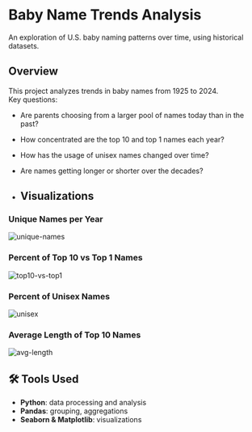 # Baby Name Trends Analysis

An exploration of U.S. baby naming patterns over time, using historical datasets.  


## Overview
This project analyzes trends in baby names from 1925 to 2024.  
Key questions:
- Are parents choosing from a larger pool of names today than in the past?
- How concentrated are the top 10 and top 1 names each year?
- How has the usage of unisex names changed over time?
- Are names getting longer or shorter over the decades?


- ## Visualizations
### Unique Names per Year
![unique-names](plots/unique_names.png)

### Percent of Top 10 vs Top 1 Names
![top10-vs-top1](plots/top10_top1.png)

### Percent of Unisex Names
![unisex](plots/unisex.png)

### Average Length of Top 10 Names
![avg-length](plots/avg_length.png)

## 🛠️ Tools Used
- **Python**: data processing and analysis  
- **Pandas**: grouping, aggregations  
- **Seaborn & Matplotlib**: visualizations 
